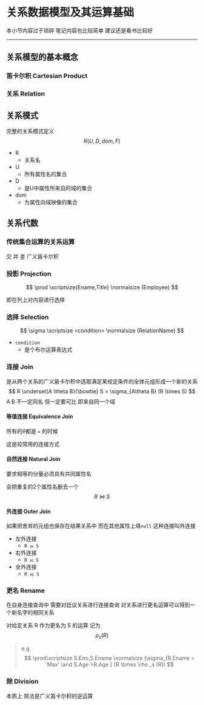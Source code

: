# 关系数据模型及其运算基础

本小节内容过于琐碎 笔记内容也比较简单 建议还是看书比较好

---

## 关系模型的基本概念

### 笛卡尔积 Cartesian Product

### 关系 Relation



## 关系模式

完整的关系模式定义
$$
R(U,D,dom,F)
$$

- R
  - 关系名
- U
  - 所有属性名的集合
- D
  - 是U中属性所来自的域的集合
- dom
  - 为属性向域映像的集合



##  关系代数

### 传统集合运算的关系运算

交 并 差 广义笛卡尔积





### 投影 Projection

$$
\prod \scriptsize{Ename,Title} \normalsize (Employee)
$$



即在列上对内容进行选择



### 选择 Selection

$$
\sigma \scriptsize <condition> \normalsize (RelationName)
$$

- `condition`
  - 是个布尔运算表达式





### 连接 Join

是从两个关系的广义笛卡尔积中选取满足某规定条件的全体元组形成一个新的关系
$$
R \underset{A \theta B}{\bowtie} S = \sigma_{A\theta B} (R \times S)
$$
A B 不一定同名 但一定要可比 即来自同一个域

#### 等值连接 Equivalence Join

所有的$\theta$都是 `=` 的时候 

这是较常用的连接方式

#### 自然连接 Natural Join

要求相等的分量必须具有共同属性名

会把重复的2个属性名删去一个
$$
R \bowtie S
$$


#### 外连接 Outer Join

如果把舍弃的元组也保存在结果关系中 而在其他属性上填`null` 这种连接叫外连接

- 左外连接
  - `R ⟕ S`
- 右外连接
  - `R ⟖ S`
- 全外连接
  - `R ⟗ S`



### 更名 Rename

在自身连接查询中 需要对廷议关系进行连接查询 对关系进行更名运算可以得到一个新名字的相同关系

对给定关系 R 作为更名为 S 的运算 记为
$$
\rho_s (R)
$$


> e.g.
> $$
> \prod\scriptsize S.Eno,S.Ename \normalsize (\sigma_{R.Ename = 'Max' \and S.Age >R.Age } (R \times \rho _s (R))
> $$
> 



### 除 Division

本质上 除法是广义笛卡尔积的逆运算



​                                                                                                                                                                                                                                                                                                                                                                                                                                                                                                      